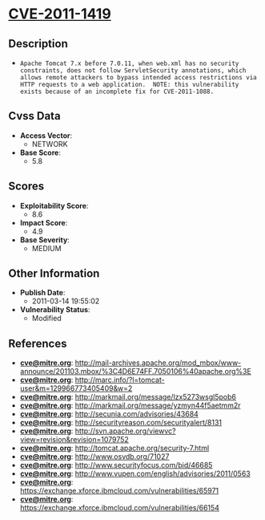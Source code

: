 
# [CVE-2011-1419](https://cve.mitre.org/cgi-bin/cvename.cgi?name=CVE-2011-1419)

## Description

- `Apache Tomcat 7.x before 7.0.11, when web.xml has no security constraints, does not follow ServletSecurity annotations, which allows remote attackers to bypass intended access restrictions via HTTP requests to a web application.  NOTE: this vulnerability exists because of an incomplete fix for CVE-2011-1088.`

## Cvss Data

- **Access Vector**:
  - NETWORK
- **Base Score**:
  - 5.8

## Scores

- **Exploitability Score**:
  - 8.6
- **Impact Score**:
  - 4.9
- **Base Severity**:
  - MEDIUM

## Other Information

- **Publish Date**:
  - 2011-03-14 19:55:02
- **Vulnerability Status**:
  - Modified

## References

- **cve@mitre.org**: http://mail-archives.apache.org/mod_mbox/www-announce/201103.mbox/%3C4D6E74FF.7050106%40apache.org%3E
- **cve@mitre.org**: http://marc.info/?l=tomcat-user&m=129966773405409&w=2
- **cve@mitre.org**: http://markmail.org/message/lzx5273wsgl5pob6
- **cve@mitre.org**: http://markmail.org/message/yzmyn44f5aetmm2r
- **cve@mitre.org**: http://secunia.com/advisories/43684
- **cve@mitre.org**: http://securityreason.com/securityalert/8131
- **cve@mitre.org**: http://svn.apache.org/viewvc?view=revision&revision=1079752
- **cve@mitre.org**: http://tomcat.apache.org/security-7.html
- **cve@mitre.org**: http://www.osvdb.org/71027
- **cve@mitre.org**: http://www.securityfocus.com/bid/46685
- **cve@mitre.org**: http://www.vupen.com/english/advisories/2011/0563
- **cve@mitre.org**: https://exchange.xforce.ibmcloud.com/vulnerabilities/65971
- **cve@mitre.org**: https://exchange.xforce.ibmcloud.com/vulnerabilities/66154
